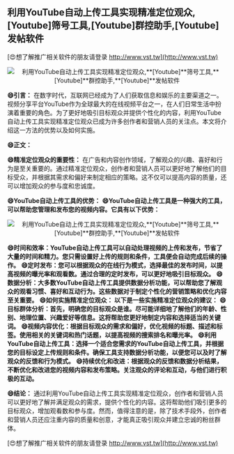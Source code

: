 ## **利用YouTube自动上传工具实现精准定位观众,**[Youtube]**筛号工具,**[Youtube]**群控助手,**[Youtube]**发帖软件**

[😍想了解推广相关软件的朋友请登录 http://www.vst.tw](http://www.vst.tw)

 <center><img src="https://vst.tw/MP4/tuiguang/png/4.png" alt="利用YouTube自动上传工具实现精准定位观众,**[Youtube]**筛号工具,**[Youtube]**群控助手,**[Youtube]**发帖软件"></center>

**😄引言：**
在数字时代，互联网已经成为了人们获取信息和娱乐的主要渠道之一。视频分享平台YouTube作为全球最大的在线视频平台之一，在人们日常生活中扮演着重要的角色。为了更好地吸引目标观众并提供个性化的内容，利用YouTube自动上传工具实现精准定位观众已成为许多创作者和营销人员的关注点。本文将介绍这一方法的优势以及如何实施。

**😄正文：**

**😄精准定位观众的重要性：**
在广告和内容创作领域，了解观众的兴趣、喜好和行为是至关重要的。通过精准定位观众，创作者和营销人员可以更好地了解他们的目标受众，并根据其需求和偏好来制定相应的策略。这不仅可以提高内容的质量，还可以增加观众的参与度和忠诚度。

**😄YouTube自动上传工具的优势：**
**😄YouTube自动上传工具是一种强大的工具，可以帮助您管理和发布您的视频内容。它具有以下优势：**

 <center><img src="https://vst.tw/MP4/tuiguang/png/7.png" alt="利用YouTube自动上传工具实现精准定位观众,**[Youtube]**筛号工具,**[Youtube]**群控助手,**[Youtube]**发帖软件"></center>

**😄时间和效率：YouTube自动上传工具可以自动处理视频的上传和发布，节省了大量的时间和精力。您只需设置好上传的规则和条件，工具便会自动完成后续的操作。**
**😄定时发布：您可以根据观众的在线行为模式，选择最佳的发布时间，以提高视频的曝光率和观看数。通过合理的定时发布，可以更好地吸引目标观众。**
**😄数据分析：大多数YouTube自动上传工具提供数据分析功能，可以帮助您了解观众的观看习惯、喜好和互动行为。这些数据对于制定个性化的营销策略和优化内容至关重要。**
**😄如何实施精准定位观众： 以下是一些实施精准定位观众的建议：**
**😄目标群体分析：首先，明确您的目标观众是谁。尽可能详细地了解他们的年龄、性别、地理位置、兴趣爱好等信息。这将帮助您更好地制定内容和选择适当的关键词。**
**😄视频内容优化：根据目标观众的需求和偏好，优化视频的标题、描述和标签。使用相关的关键词和热门话题，以提高视频的搜索排名和曝光率。**
**😄利用YouTube自动上传工具：选择一个适合您需求的YouTube自动上传工具，并根据您的目标设定上传规则和条件。确保工具支持数据分析功能，以便您可以及时了解观众的反馈和行为模式。**
**😄持续优化和改进：根据观众的反馈和数据分析结果，不断优化和改进您的视频内容和发布策略。关注观众的评论和互动，与他们进行积极的互动。**

**😄结论：**
通过利用YouTube自动上传工具实现精准定位观众，创作者和营销人员可以更好地了解并满足观众的需求，提供个性化的内容。这将帮助他们吸引更多的目标观众，增加观看数和参与度。然而，值得注意的是，除了技术手段外，创作者和营销人员还应注重内容的质量和创意，才能真正吸引观众并建立忠诚的粉丝群体。

[😍想了解推广相关软件的朋友请登录 http://www.vst.tw](http://www.vst.tw)




